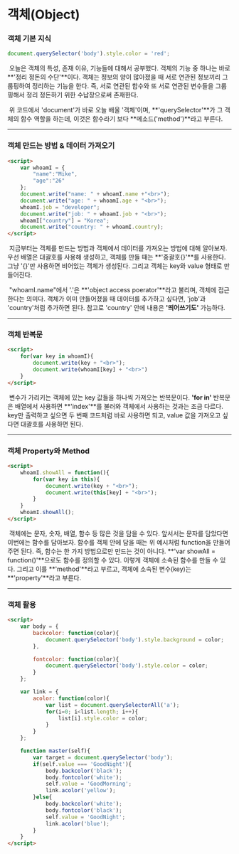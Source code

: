 # 객체(Object)



### 객체 기본 지식

```js
document.querySelector('body').style.color = 'red';
```

​	오늘은 객체의 특성, 존재 이유, 기능들에 대해서 공부했다. 객체의 기능 중 하나는 바로 **'정리 정돈의 수단'**이다. 객체는 정보의 양이 많아졌을 때 서로 연관된 정보끼리 그룹핑하여 정리하는 기능을 한다. 즉, 서로 연관된 함수와 또 서로 연관된 변수들을 그룹핑해서 정리 정돈하기 위한 수납장으로써 존재한다.

​	위 코드에서 'document'가 바로 오늘 배울 '객체'이며, **'querySelector'**가 그 객체의 함수 역할을 하는데, 이것은 함수라기 보다 **메소드('method')**라고 부른다.



---



### 객체 만드는 방법 & 데이터 가져오기

```html
<script>
    var whoamI = {
        "name":"Mike",
        "age":"26"
    };
    document.write("name: " + whoamI.name +"<br>");
    document.write("age: " + whoamI.age + "<br>");
    whoamI.job = "developer";
    document.write("job: " + whoamI.job + "<br>");
    whoamI["country"] = "Korea";
    document.write("country: " + whoamI.country);
</script>
```

​	지금부터는 객체를 만드는 방법과 객체에서 데이터를 가져오는 방법에 대해 알아보자. 우선 배열은 대괄호를 사용해 생성하고, 객체를 만들 때는 **'중괄호{}'**를 사용한다.  그냥 '{}'만 사용하면 비어있는 객체가 생성된다. 그리고 객체는 key와 value 형태로 만들어진다.

​	"whoamI.name"에서 '.'은 **'object access poerator'**라고 불리며, 객체에 접근한다는 의미다. 객체가 이미 만들어졌을 때 데이터를 추가하고 싶다면, 'job'과 'country'처럼 추가하면 된다. 참고로 'country' 안에 내용은 **'띄어쓰기도'** 가능하다.



---



### 객체 반복문

```html
<script>
    for(var key in whoamI){
        document.write(key + "<br>");
        document.write(whoamI[key] + "<br>")
    }
</script>
```

​	변수가 가리키는 객체에 있는 key 값들을 하나씩 가져오는 반복문이다. **'for in'** 반복문은 배열에서 사용하면 **'index'**를 불러와 객체에서 사용하는 것과는 조금 다르다. key만 출력하고 싶으면 두 번째 코드처럼 바로 사용하면 되고, value 값을 가져오고 싶다면 대괄호를 사용하면 된다.



---



### 객체 Property와 Method

```html
<script>
    whoamI.showAll = function(){
        for(var key in this){
            document.write(key + "<br>");
            document.write(this[key] + "<br>");
        }
    }
    whoamI.showAll();
</script>
```

​	객체에는 문자, 숫자, 배열, 함수 등 많은 것을 담을 수 있다. 앞서서는 문자를 담았다면 이번에는 함수를 담아보자. 함수를 객체 안에 담을 때는 위 예시처럼 function을 만들어주면 된다. 즉, 함수는 한 가지 방법으로만 만드는 것이 아니다. **'var showAll = function()'**으로도 함수를 정의할 수 있다. 이렇게 객체에 소속된 함수를 만들 수 있다. 그리고 이를 **'method'**라고 부르고, 객체에 소속된 변수(key)는 **'property'**라고 부른다.



---



### 객체 활용

```html
<script>
    var body = {
        backcolor: function(color){
            document.querySelector('body').style.background = color;
        },

        fontcolor: function(color){
            document.querySelector('body').style.color = color;
        }
    };

    var link = {
        acolor: function(color){
            var list = document.querySelectorAll('a');
            for(i=0; i<list.length; i++){
                list[i].style.color = color;
            }
        }
    };

    function master(self){
        var target = document.querySelector('body');
        if(self.value === 'GoodNight'){
            body.backcolor('black');
            body.fontcolor('white');
            self.value = 'GoodMorning';
            link.acolor('yellow');
        }else{
            body.backcolor('white');
            body.fontcolor('black');
            self.value = 'GoodNight';
            link.acolor('blue');
        }
    }
</script>
```

